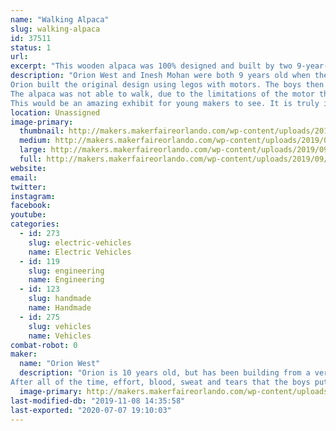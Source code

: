 ```yaml
---
name: "Walking Alpaca"
slug: walking-alpaca
id: 37511
status: 1
url: 
excerpt: "This wooden alpaca was 100% designed and built by two 9-year-old boys (now 10). It is a very impressive bit of making for two so very young!"
description: "Orion West and Inesh Mohan were both 9 years old when they came up with the concept of building a walking alpaca for an Odyssey of the Mind competition. Most kids in their age category stick to mostly pre-made vehicles. These two wanted to create something entirely different. According to the rules of Odyssey of the Mind, adults may not offer \"outside assistance\", which includes offering ideas about what materials to use, or how to build. 
Orion built the original design using legos with motors. The boys then built models out of balsa wood, which they then scaled up and built out of wood. They overcame many challenges during the build, figuring out how to make it have a walking motion, discovering the limits imposed by weight, etc. They were also required to break down the alpaca into two separate suitcases, and they came up with an ingenious chain-tensioning sytem to make that happen. 
The alpaca was not able to walk, due to the limitations of the motor that they used (another learning moment!), so they mounted it on wheels for practical motion, allowing the legs to \"walk\" now that there was no longer weight on them.
This would be an amazing exhibit for young makers to see. It is truly impressive to see what two kids were able to build with enough hard work (over 100 hours) and determination!"
location: Unassigned
image-primary:
  thumbnail: http://makers.makerfaireorlando.com/wp-content/uploads/2019/09/Odyssey-2-2-150x150.jpg
  medium: http://makers.makerfaireorlando.com/wp-content/uploads/2019/09/Odyssey-2-2-252x300.jpg
  large: http://makers.makerfaireorlando.com/wp-content/uploads/2019/09/Odyssey-2-2-860x1024.jpg
  full: http://makers.makerfaireorlando.com/wp-content/uploads/2019/09/Odyssey-2-2.jpg
website: 
email: 
twitter: 
instagram: 
facebook: 
youtube: 
categories:
  - id: 273
    slug: electric-vehicles
    name: Electric Vehicles
  - id: 119
    slug: engineering
    name: Engineering
  - id: 123
    slug: handmade
    name: Handmade
  - id: 275
    slug: vehicles
    name: Vehicles
combat-robot: 0
maker:
  name: "Orion West"
  description: "Orion is 10 years old, but has been building from a very early age. By the time he was five years old, he could take apart and reassemble a carburetor. This past spring, he and another boy, Inesh Mohan, spent over 100 hours designing and building a walking alpaca for an Odyssey of the Mind competition. Due to the type of technical difficulties that occur when you venture WAAAYYY outside of the box, they did not end up completing the event before time was called, but their design and build was 100% child-driven and created. \"Outside Assistance\" from adults was strictly prohibited due to the contest rules. 
After all of the time, effort, blood, sweat and tears that the boys put in without being able to fully demonstrate their creation, their one request was that they be allowed to exhibit at Maker Faire, which they faithfully attend every year."
  image-primary: http://makers.makerfaireorlando.com/wp-content/uploads/2019/09/Odyssey-2-1-860x1024.jpg
last-modified-db: "2019-11-08 14:35:58"
last-exported: "2020-07-07 19:10:03"
---
```

